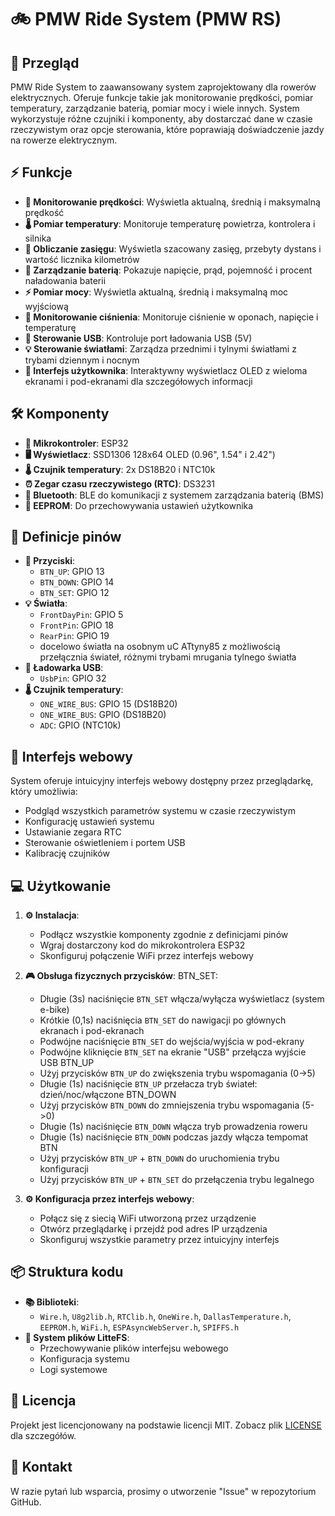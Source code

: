 # 🚲 PMW Ride System (PMW RS)

## 📝 Przegląd
PMW Ride System to zaawansowany system zaprojektowany dla rowerów elektrycznych. Oferuje funkcje takie jak monitorowanie prędkości, pomiar temperatury, zarządzanie baterią, pomiar mocy i wiele innych. System wykorzystuje różne czujniki i komponenty, aby dostarczać dane w czasie rzeczywistym oraz opcje sterowania, które poprawiają doświadczenie jazdy na rowerze elektrycznym.

## ⚡ Funkcje
- **🔄 Monitorowanie prędkości**: Wyświetla aktualną, średnią i maksymalną prędkość
- **🌡️ Pomiar temperatury**: Monitoruje temperaturę powietrza, kontrolera i silnika
- **📏 Obliczanie zasięgu**: Wyświetla szacowany zasięg, przebyty dystans i wartość licznika kilometrów
- **🔋 Zarządzanie baterią**: Pokazuje napięcie, prąd, pojemność i procent naładowania baterii
- **⚡ Pomiar mocy**: Wyświetla aktualną, średnią i maksymalną moc wyjściową
- **💨 Monitorowanie ciśnienia**: Monitoruje ciśnienie w oponach, napięcie i temperaturę
- **🔌 Sterowanie USB**: Kontroluje port ładowania USB (5V)
- **💡 Sterowanie światłami**: Zarządza przednimi i tylnymi światłami z trybami dziennym i nocnym
- **📱 Interfejs użytkownika**: Interaktywny wyświetlacz OLED z wieloma ekranami i pod-ekranami dla szczegółowych informacji

## 🛠️ Komponenty
- **🧠 Mikrokontroler**: ESP32
- **🖥️ Wyświetlacz**: SSD1306 128x64 OLED (0.96", 1.54" i 2.42")
- **🌡️ Czujnik temperatury**: 2x DS18B20 i NTC10k
- **⏰ Zegar czasu rzeczywistego (RTC)**: DS3231
- **📶 Bluetooth**: BLE do komunikacji z systemem zarządzania baterią (BMS)
- **💾 EEPROM**: Do przechowywania ustawień użytkownika

## 📍 Definicje pinów
- **🔘 Przyciski**:
  - `BTN_UP`: GPIO 13
  - `BTN_DOWN`: GPIO 14
  - `BTN_SET`: GPIO 12
- **💡 Światła**:
  - `FrontDayPin`: GPIO 5
  - `FrontPin`: GPIO 18
  - `RearPin`: GPIO 19
  - docelowo światła na osobnym uC
    ATtyny85 z możliwością przełącznia świateł, różnymi trybami mrugania tylnego światła
- **🔌 Ładowarka USB**:
  - `UsbPin`: GPIO 32
- **🌡️ Czujnik temperatury**:
  - `ONE_WIRE_BUS`: GPIO 15 (DS18B20)
  - `ONE_WIRE_BUS`: GPIO (DS18B20)
  - `ADC`: GPIO (NTC10k)

## 📱 Interfejs webowy
System oferuje intuicyjny interfejs webowy dostępny przez przeglądarkę, który umożliwia:
- Podgląd wszystkich parametrów systemu w czasie rzeczywistym
- Konfigurację ustawień systemu
- Ustawianie zegara RTC
- Sterowanie oświetleniem i portem USB
- Kalibrację czujników

## 💻 Użytkowanie
1. **⚙️ Instalacja**:
    - Podłącz wszystkie komponenty zgodnie z definicjami pinów
    - Wgraj dostarczony kod do mikrokontrolera ESP32
    - Skonfiguruj połączenie WiFi przez interfejs webowy

2. **🎮 Obsługa fizycznych przycisków**:
    BTN_SET:
    - Długie (3s) naciśnięcie `BTN_SET` włącza/wyłącza wyświetlacz (system e-bike)
    - Krótkie (0,1s) naciśnięcia `BTN_SET` do nawigacji po głównych ekranach i pod-ekranach
    - Podwójne naciśnięcie `BTN_SET` do wejścia/wyjścia w pod-ekrany
    - Podwójne kliknięcie `BTN_SET` na ekranie "USB" przełącza wyjście USB
    BTN_UP
    - Użyj przycisków `BTN_UP` do zwiększenia trybu wspomagania (0->5)
    - Długie (1s) naciśnięcie `BTN_UP` przełacza tryb świateł: dzień/noc/włączone
    BTN_DOWN
    - Użyj przycisków `BTN_DOWN` do zmniejszenia trybu wspomagania (5->0)
    - Długie (1s) naciśnięcie `BTN_DOWN` włącza tryb prowadzenia roweru
    - Długie (1s) naciśnięcie `BTN_DOWN` podczas jazdy włącza tempomat
    BTN
    - Użyj przycisków `BTN_UP` + `BTN_DOWN` do uruchomienia trybu konfiguracji
    - Użyj przycisków `BTN_UP` + `BTN_SET` do przełączenia trybu legalnego
      
4. **⚙️ Konfiguracja przez interfejs webowy**:
    - Połącz się z siecią WiFi utworzoną przez urządzenie
    - Otwórz przeglądarkę i przejdź pod adres IP urządzenia
    - Skonfiguruj wszystkie parametry przez intuicyjny interfejs

## 📦 Struktura kodu
- **📚 Biblioteki**:
  - `Wire.h`, `U8g2lib.h`, `RTClib.h`, `OneWire.h`, `DallasTemperature.h`, `EEPROM.h`, `WiFi.h`, `ESPAsyncWebServer.h`, `SPIFFS.h`
- **💾 System plików LitteFS**:
  - Przechowywanie plików interfejsu webowego
  - Konfiguracja systemu
  - Logi systemowe

## 📄 Licencja
Projekt jest licencjonowany na podstawie licencji MIT. Zobacz plik [LICENSE](LICENSE) dla szczegółów.

## 📧 Kontakt
W razie pytań lub wsparcia, prosimy o utworzenie "Issue" w repozytorium GitHub.
